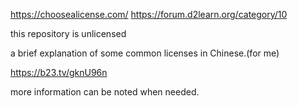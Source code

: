 https://choosealicense.com/
https://forum.d2learn.org/category/10

this repository is unlicensed

a brief explanation of some common licenses in Chinese.(for me)

 https://b23.tv/gknU96n

more information can be noted when needed.